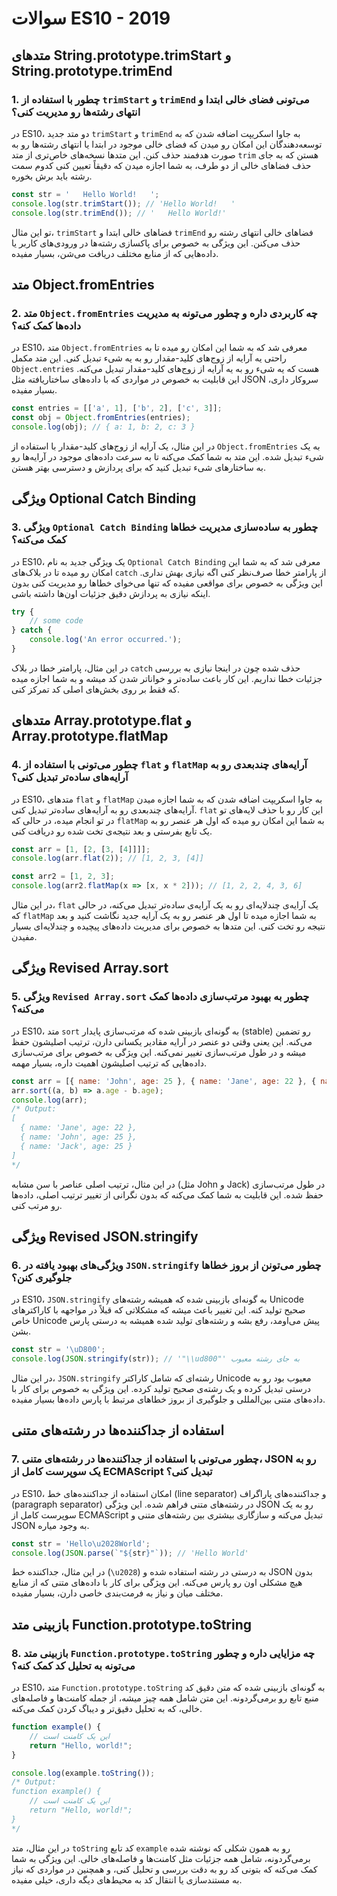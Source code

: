 # سوالات ES10 - 2019

## متدهای String.prototype.trimStart و String.prototype.trimEnd

### 1. چطور با استفاده از `trimStart` و `trimEnd` می‌تونی فضای خالی ابتدا و انتهای رشته‌ها رو مدیریت کنی؟
در ES10، دو متد جدید `trimStart` و `trimEnd` به جاوا اسکریپت اضافه شدن که به توسعه‌دهندگان این امکان رو میدن که فضای خالی موجود در ابتدا یا انتهای رشته‌ها رو به صورت هدفمند حذف کنن. این متدها نسخه‌های خاص‌تری از متد `trim` هستن که به جای حذف فضاهای خالی از دو طرف، به شما اجازه میدن که دقیقاً تعیین کنی کدوم سمت رشته باید برش بخوره.

```javascript
const str = '   Hello World!   ';
console.log(str.trimStart()); // 'Hello World!   '
console.log(str.trimEnd()); // '   Hello World!'
```

تو این مثال، `trimStart` فضاهای خالی ابتدا و `trimEnd` فضاهای خالی انتهای رشته رو حذف می‌کنن. این ویژگی به خصوص برای پاکسازی رشته‌ها در ورودی‌های کاربر یا داده‌هایی که از منابع مختلف دریافت می‌شن، بسیار مفیده.

## متد Object.fromEntries

### 2. متد `Object.fromEntries` چه کاربردی داره و چطور می‌تونه به مدیریت داده‌ها کمک کنه؟
در ES10، متد `Object.fromEntries` معرفی شد که به شما این امکان رو میده تا به راحتی یه آرایه از زوج‌های کلید-مقدار رو به یه شیء تبدیل کنی. این متد مکمل `Object.entries` هست که یه شیء رو به یه آرایه از زوج‌های کلید-مقدار تبدیل می‌کنه. این قابلیت به خصوص در مواردی که با داده‌های ساختاریافته مثل JSON سروکار داری، بسیار مفیده.

```javascript
const entries = [['a', 1], ['b', 2], ['c', 3]];
const obj = Object.fromEntries(entries);
console.log(obj); // { a: 1, b: 2, c: 3 }
```

در این مثال، یک آرایه از زوج‌های کلید-مقدار با استفاده از `Object.fromEntries` به یک شیء تبدیل شده. این متد به شما کمک می‌کنه تا به سرعت داده‌های موجود در آرایه‌ها رو به ساختارهای شیء تبدیل کنید که برای پردازش و دسترسی بهتر هستن.

## ویژگی Optional Catch Binding

### 3. ویژگی `Optional Catch Binding` چطور به ساده‌سازی مدیریت خطاها کمک می‌کنه؟
در ES10، یک ویژگی جدید به نام `Optional Catch Binding` معرفی شد که به شما این امکان رو میده تا در بلاک‌های `catch` از پارامتر خطا صرف‌نظر کنی اگه نیازی بهش نداری. این ویژگی به خصوص برای مواقعی مفیده که تنها می‌خوای خطاها رو مدیریت کنی بدون اینکه نیازی به پردازش دقیق جزئیات اون‌ها داشته باشی.

```javascript
try {
    // some code
} catch {
    console.log('An error occurred.');
}
```

در این مثال، پارامتر خطا در بلاک `catch` حذف شده چون در اینجا نیازی به بررسی جزئیات خطا نداریم. این کار باعث ساده‌تر و خواناتر شدن کد میشه و به شما اجازه میده که فقط بر روی بخش‌های اصلی کد تمرکز کنی.

## متدهای Array.prototype.flat و Array.prototype.flatMap

### 4. چطور می‌تونی با استفاده از `flat` و `flatMap` آرایه‌های چندبعدی رو به آرایه‌های ساده‌تر تبدیل کنی؟
در ES10، متدهای `flat` و `flatMap` به جاوا اسکریپت اضافه شدن که به شما اجازه میدن آرایه‌های چندبعدی رو به آرایه‌های ساده‌تر تبدیل کنی. `flat` این کار رو با حذف لایه‌های تو در تو انجام میده، در حالی که `flatMap` به شما این امکان رو میده که اول هر عنصر رو به یک تابع بفرستی و بعد نتیجه‌ی تخت شده رو دریافت کنی.

```javascript
const arr = [1, [2, [3, [4]]]];
console.log(arr.flat(2)); // [1, 2, 3, [4]]

const arr2 = [1, 2, 3];
console.log(arr2.flatMap(x => [x, x * 2])); // [1, 2, 2, 4, 3, 6]
```

در این مثال، `flat` یک آرایه‌ی چندلایه‌ای رو به یک آرایه‌ی ساده‌تر تبدیل می‌کنه، در حالی که `flatMap` به شما اجازه میده تا اول هر عنصر رو به یک آرایه جدید نگاشت کنید و بعد نتیجه رو تخت کنی. این متدها به خصوص برای مدیریت داده‌های پیچیده و چندلایه‌ای بسیار مفیدن.

## ویژگی Revised Array.sort

### 5. ویژگی `Revised Array.sort` چطور به بهبود مرتب‌سازی داده‌ها کمک می‌کنه؟
در ES10، متد `sort` به گونه‌ای بازبینی شده که مرتب‌سازی پایدار (stable) رو تضمین می‌کنه. این یعنی وقتی دو عنصر در آرایه مقادیر یکسانی دارن، ترتیب اصلیشون حفظ میشه و در طول مرتب‌سازی تغییر نمی‌کنه. این ویژگی به خصوص برای مرتب‌سازی داده‌هایی که ترتیب اصلیشون اهمیت داره، بسیار مهمه.

```javascript
const arr = [{ name: 'John', age: 25 }, { name: 'Jane', age: 22 }, { name: 'Jack', age: 25 }];
arr.sort((a, b) => a.age - b.age);
console.log(arr);
/* Output:
[
  { name: 'Jane', age: 22 },
  { name: 'John', age: 25 },
  { name: 'Jack', age: 25 }
]
*/
```

در این مثال، ترتیب اصلی عناصر با سن مشابه (مثل John و Jack) در طول مرتب‌سازی حفظ شده. این قابلیت به شما کمک می‌کنه که بدون نگرانی از تغییر ترتیب اصلی، داده‌ها رو مرتب کنی.

## ویژگی Revised JSON.stringify

### 6. ویژگی‌های بهبود یافته در `JSON.stringify` چطور می‌تونن از بروز خطاها جلوگیری کنن؟
در ES10، `JSON.stringify` به گونه‌ای بازبینی شده که همیشه رشته‌های Unicode صحیح تولید کنه. این تغییر باعث میشه که مشکلاتی که قبلاً در مواجهه با کاراکترهای خاص Unicode پیش می‌اومد، رفع بشه و رشته‌های تولید شده همیشه به درستی پارس بشن.

```javascript
const str = '\uD800';
console.log(JSON.stringify(str)); // '"\\ud800"' به جای رشته معیوب
```

در این مثال، `JSON.stringify` رشته‌ای که شامل کاراکتر Unicode معیوب بود رو به درستی تبدیل کرده و یک رشته‌ی صحیح تولید کرده. این ویژگی به خصوص برای کار با داده‌های متنی بین‌المللی و جلوگیری از بروز خطاهای مرتبط با پارس داده‌ها بسیار مفیده.

## استفاده از جداکننده‌ها در رشته‌های متنی

### 7. چطور می‌تونی با استفاده از جداکننده‌ها در رشته‌های متنی، JSON رو به یک سوپرست کامل از ECMAScript تبدیل کنی؟
در ES10، امکان استفاده از جداکننده‌های خط (line separator) و جداکننده‌های پاراگراف (paragraph separator) در رشته‌های متنی فراهم شده. این ویژگی JSON رو به یک سوپرست کامل از ECMAScript تبدیل می‌کنه و سازگاری بیشتری بین رشته‌های متنی و JSON به وجود میاره.

```javascript
const str = 'Hello\u2028World';
console.log(JSON.parse(`"${str}"`)); // 'Hello World'
```

در این مثال، جداکننده خط (`\u2028`) به درستی در رشته استفاده شده و JSON بدون هیچ مشکلی اون رو پارس می‌کنه. این ویژگی برای کار با داده‌های متنی که از منابع مختلف میان و نیاز به فرمت‌بندی خاصی دارن، بسیار مفیده.

## بازبینی متد Function.prototype.toString

### 8. بازبینی متد `Function.prototype.toString` چه مزایایی داره و چطور می‌تونه به تحلیل کد کمک کنه؟
در ES10، متد `Function.prototype.toString` به گونه‌ای بازبینی شده که متن دقیق کد منبع تابع رو برمی‌گردونه. این متن شامل همه چیز میشه، از جمله کامنت‌ها و فاصله‌های خالی، که به تحلیل دقیق‌تر و دیباگ کردن کمک می‌کنه.

```javascript
function example() {
    // این یک کامنت است
    return "Hello, world!";
}

console.log(example.toString());
/* Output:
function example() {
    // این یک کامنت است
    return "Hello, world!";
}
*/
```

در این مثال، متد `toString` کد تابع `example` رو به همون شکلی که نوشته شده برمی‌گردونه، شامل همه جزئیات مثل کامنت‌ها و فاصله‌های خالی. این ویژگی به شما کمک می‌کنه که بتونی کد رو به دقت بررسی و تحلیل کنی، و همچنین در مواردی که نیاز به مستندسازی یا انتقال کد به محیط‌های دیگه داری، خیلی مفیده.
